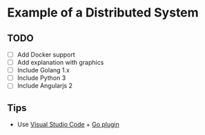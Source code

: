 # Example of a Distributed System

## TODO
- [ ] Add Docker support
- [ ] Add explanation with graphics
- [ ] Include Golang 1.x
- [ ] Include Python 3
- [ ] Include Angularjs 2

## Tips
- Use [Visual Studio Code](https://code.visualstudio.com) + [Go plugin](https://marketplace.visualstudio.com/items?itemName=lukehoban.Go)
